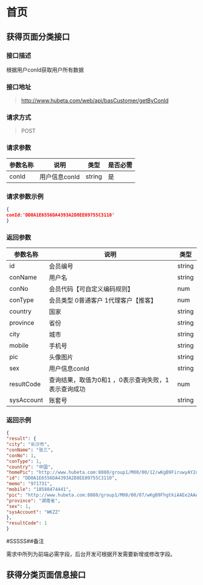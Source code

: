 # 首页

## 获得页面分类接口

### 接口描述

根据用户conId获取用户所有数据

### 接口地址

> http://www.hubeta.com/web/api/basCustomer/getByConId

### 请求方式

> POST

### 请求参数

| 参数名称 |说明 |类型 |是否必需|
| --------- | ------------ | ------ | ----- |
| conId | 用户信息conId |string |是 |

### 请求参数示例

```json
{
conId:'DD0A1E6556DA4393A2D8EE09755C3110'
}
```

### 返回参数

| 参数名称 |说明 |类型 |
| --------- | ------------ | ------ |
| id | 会员编号 |string |
| conName | 用户名 |string |
| conNo | 会员代码【可自定义编码规则】 |num |
| conType | 会员类型 0普通客户 1代理客户【推客】 |num |
| country | 国家 |string |
| province | 省份 |string |
| city | 城市 |string |
| mobile | 手机号 |string |
| pic | 头像图片 |string |
| sex | 用户信息conId |string |
| resultCode | 查询结果，取值为0和1 ，0表示查询失败，1表示查询成功|num
| sysAccount | 账套号 | string

### 返回示例

```json
{
"result": {
"city": "长沙市",
"conName": "张三",
"conNo": 1,
"conType": 1,
"country": "中国",
"homePic": "http://www.hubeta.com:8080/group1/M00/00/12/wKgB9FiruwyAY2qBAAaFB42OxaI144.jpg",
"id": "DD0A1E6556DA4393A2D8EE09755C3110",
"memo": "971731",
"mobile": "18588474441",
"pic": "http://www.hubeta.com:8080/group1/M00/00/07/wKgB9FhgtkiAAEe2AAAFJgnHYyM520.jpg",
"province": "湖南省",
"sex": 1,
"sysAccount": "WKZZ"
},
"resultCode": 1
}
```

#SSSSS##备注

需求中所列为前端必需字段，后台开发可根据开发需要新增或修改字段。

## 获得分类页面信息接口